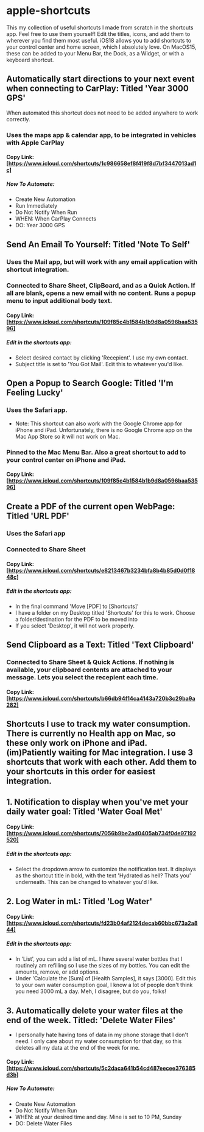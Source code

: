 # apple-shortcuts
This my collection of useful shortcuts I made from scratch in the shortcuts app. Feel free to use them yourself!
Edit the titles, icons, and add them to wherever you find them most useful.
iOS18 allows you to add shortcuts to your control center and home screen, which I absolutely love. 
On MacOS15, these can be added to your Menu Bar, the Dock, as a Widget, or with a keyboard shortcut.

## Automatically start directions to your next event when connecting to CarPlay: Titled 'Year 3000 GPS'
When automated this shortcut does not need to be added anywhere to work correctly.
### Uses the maps app & calendar app, to be integrated in vehicles with Apple CarPlay
#### Copy Link: [https://www.icloud.com/shortcuts/1c986658ef8f419f8d7bf3447013ad1c]
##### How To Automate: 
- Create New Automation 
- Run Immediately
- Do Not Notify When Run
- WHEN: When CarPlay Connects
- DO: Year 3000 GPS

## Send An Email To Yourself: Titled 'Note To Self'
### Uses the Mail app, but will work with any email application with shortcut integration.
### Connected to Share Sheet, ClipBoard, and as a Quick Action. If all are blank, opens a new email with no content. Runs a popup menu to input additional body text.
#### Copy Link: [https://www.icloud.com/shortcuts/109f85c4b1584b1b9d8a0596baa53596]
##### Edit in the shortcuts app:
- Select desired contact by clicking 'Recepient'. I use my own contact.
- Subject title is set to 'You Got Mail'. Edit this to whatever you'd like.

## Open a Popup to Search Google: Titled 'I'm Feeling Lucky'
### Uses the Safari app. 
- Note: This shortcut can also work with the Google Chrome app for iPhone and iPad. Unfortunately, there is no Google Chrome app on the Mac App Store so it will not work on Mac.
### Pinned to the Mac Menu Bar. Also a great shortcut to add to your control center on iPhone and iPad.
#### Copy Link: [https://www.icloud.com/shortcuts/109f85c4b1584b1b9d8a0596baa53596]

## Create a PDF of the current open WebPage: Titled 'URL PDF'
### Uses the Safari app
### Connected to Share Sheet
#### Copy Link: [https://www.icloud.com/shortcuts/e8213467b3234bfa8b4b85d0d0f1848c]
##### Edit in the shortcuts app:
- In the final command 'Move [PDF] to [Shortcuts]'
- I have a folder on my Desktop titled 'Shortcuts' for this to work. Choose a folder/destination for the PDF to be moved into
- If you select 'Desktop', it will not work properly.

## Send Clipboard as a Text: Titled 'Text Clipboard'
### Connected to Share Sheet & Quick Actions. If nothing is available, your clipboard contents are attached to your message. Lets you select the recepient each time.
#### Copy Link: [https://www.icloud.com/shortcuts/b66db94f14ca4143a720b3c29ba9a282]

## Shortcuts I use to track my water consumption. There is currently no Health app on Mac, so these only work on iPhone and iPad. (im)Patiently waiting for Mac integration. I use 3 shortcuts that work with each other. Add them to your shortcuts in this order for easiest integration.
## 1. Notification to display when you've met your daily water goal: Titled 'Water Goal Met'
#### Copy Link: [https://www.icloud.com/shortcuts/7056b9be2ad0405ab734f0de97192520]
##### Edit in the shortcuts app:
- Select the dropdown arrow to customize the notification text. It displays as the shortcut title in bold, with the text 'Hydrated as hell? Thats you' underneath. This can be changed to whatever you'd like.
## 2. Log Water in mL: Titled 'Log Water'
#### Copy Link: [https://www.icloud.com/shortcuts/fd23b04af2124decab60bbc673a2a844]
##### Edit in the shortcuts app:
- In 'List', you can add a list of mL. I have several water bottles that I routinely am refilling so I use the sizes of my bottles. You can edit the amounts, remove, or add options.
- Under 'Calculate the [Sum] of [Health Samples], it says [3000]. Edit this to your own water consumption goal, I know a lot of people don't think you need 3000 mL a day. Meh, I disagree, but do you, folks!
## 3. Automatically delete your water files at the end of the week. Titled: 'Delete Water Files'
- I personally hate having tons of data in my phone storage that I don't need. I only care about my water consumption for that day, so this deletes all my data at the end of the week for me.
#### Copy Link: [https://www.icloud.com/shortcuts/5c2daca641b54cd487eecee376385d3b]
##### How To Automate:
- Create New Automation
- Do Not Notify When Run
- WHEN: at your desired time and day. Mine is set to 10 PM, Sunday
- DO: Delete Water Files
